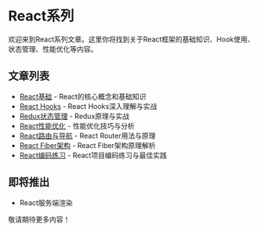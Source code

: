 # React系列

欢迎来到React系列文章。这里你将找到关于React框架的基础知识、Hook使用、状态管理、性能优化等内容。

## 文章列表

- [React基础](/posts/base/react/basics) - React的核心概念和基础知识
- [React Hooks](/posts/base/react/hooks) - React Hooks深入理解与实战
- [Redux状态管理](/posts/base/react/redux) - Redux原理与实战
- [React性能优化](/posts/base/react/performance) - 性能优化技巧与分析
- [React路由与导航](/posts/base/react/router) - React Router用法与原理
- [React Fiber架构](/posts/base/react/fiber) - React Fiber架构原理解析
- [React编码练习](/posts/base/react/coding) - React项目编码练习与最佳实践

## 即将推出

- React服务端渲染

敬请期待更多内容！ 